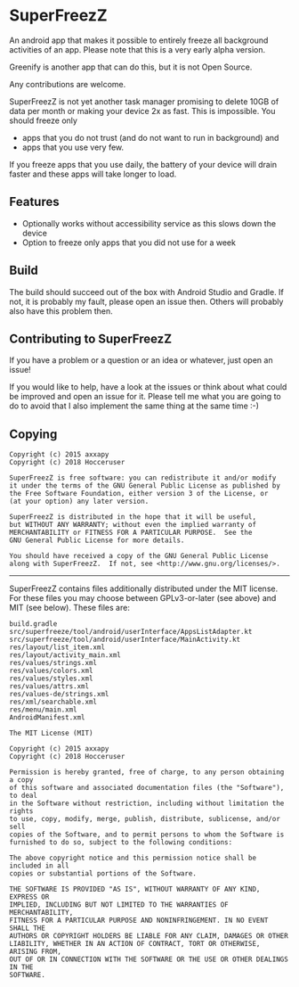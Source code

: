 SuperFreezZ
===========

An android app that makes it possible to entirely freeze all background activities of an app.
Please note that this is a very early alpha version.

Greenify is another app that can do this, but it is not Open Source.

Any contributions are welcome.

SuperFreezZ is not yet another task manager promising to delete 10GB of data per month or making your device 2x as fast. This is impossible. You should freeze only
* apps that you do not trust (and do not want to run in background) and 
* apps that you use very few.

If you freeze apps that you use daily, the battery of your device will drain faster and these apps will take longer to load.

Features
--------

* Optionally works without accessibility service as this slows down the device
* Option to freeze only apps that you did not use for a week

Build
-----

The build should succeed out of the box with Android Studio and Gradle. If not, it is probably my fault, please open an issue then. Others will probably also have this problem then.

Contributing to SuperFreezZ
------------

If you have a problem or a question or an idea or whatever, just open an issue!

If you would like to help, have a look at the issues or think about what could be improved and open an issue for it. Please tell me what you are going to do to avoid that I also implement the same thing at the same time :-)


Copying
-------

```
Copyright (c) 2015 axxapy
Copyright (c) 2018 Hocceruser

SuperFreezZ is free software: you can redistribute it and/or modify
it under the terms of the GNU General Public License as published by
the Free Software Foundation, either version 3 of the License, or
(at your option) any later version.

SuperFreezZ is distributed in the hope that it will be useful,
but WITHOUT ANY WARRANTY; without even the implied warranty of
MERCHANTABILITY or FITNESS FOR A PARTICULAR PURPOSE.  See the
GNU General Public License for more details.

You should have received a copy of the GNU General Public License
along with SuperFreezZ.  If not, see <http://www.gnu.org/licenses/>.
```

------------------------------------------------------------------

SuperFreezZ contains files additionally distributed under the MIT license. For these files you may choose between GPLv3-or-later (see above) and MIT (see below). These files are:

```
build.gradle
src/superfreeze/tool/android/userInterface/AppsListAdapter.kt
src/superfreeze/tool/android/userInterface/MainActivity.kt
res/layout/list_item.xml
res/layout/activity_main.xml
res/values/strings.xml
res/values/colors.xml
res/values/styles.xml
res/values/attrs.xml
res/values-de/strings.xml
res/xml/searchable.xml
res/menu/main.xml
AndroidManifest.xml
```

```
The MIT License (MIT)

Copyright (c) 2015 axxapy
Copyright (c) 2018 Hocceruser

Permission is hereby granted, free of charge, to any person obtaining a copy
of this software and associated documentation files (the "Software"), to deal
in the Software without restriction, including without limitation the rights
to use, copy, modify, merge, publish, distribute, sublicense, and/or sell
copies of the Software, and to permit persons to whom the Software is
furnished to do so, subject to the following conditions:

The above copyright notice and this permission notice shall be included in all
copies or substantial portions of the Software.

THE SOFTWARE IS PROVIDED "AS IS", WITHOUT WARRANTY OF ANY KIND, EXPRESS OR
IMPLIED, INCLUDING BUT NOT LIMITED TO THE WARRANTIES OF MERCHANTABILITY,
FITNESS FOR A PARTICULAR PURPOSE AND NONINFRINGEMENT. IN NO EVENT SHALL THE
AUTHORS OR COPYRIGHT HOLDERS BE LIABLE FOR ANY CLAIM, DAMAGES OR OTHER
LIABILITY, WHETHER IN AN ACTION OF CONTRACT, TORT OR OTHERWISE, ARISING FROM,
OUT OF OR IN CONNECTION WITH THE SOFTWARE OR THE USE OR OTHER DEALINGS IN THE
SOFTWARE.
```
